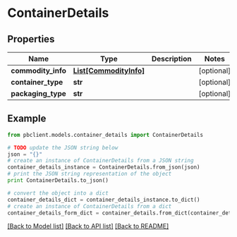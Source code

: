 # ContainerDetails


## Properties
Name | Type | Description | Notes
------------ | ------------- | ------------- | -------------
**commodity_info** | [**List[CommodityInfo]**](CommodityInfo.md) |  | [optional] 
**container_type** | **str** |  | [optional] 
**packaging_type** | **str** |  | [optional] 

## Example

```python
from pbclient.models.container_details import ContainerDetails

# TODO update the JSON string below
json = "{}"
# create an instance of ContainerDetails from a JSON string
container_details_instance = ContainerDetails.from_json(json)
# print the JSON string representation of the object
print ContainerDetails.to_json()

# convert the object into a dict
container_details_dict = container_details_instance.to_dict()
# create an instance of ContainerDetails from a dict
container_details_form_dict = container_details.from_dict(container_details_dict)
```
[[Back to Model list]](../README.md#documentation-for-models) [[Back to API list]](../README.md#documentation-for-api-endpoints) [[Back to README]](../README.md)


